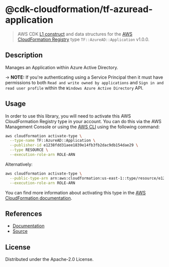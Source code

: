 # @cdk-cloudformation/tf-azuread-application

> AWS CDK [L1 construct] and data structures for the [AWS CloudFormation Registry] type `TF::AzureAD::Application` v1.0.0.

[L1 construct]: https://docs.aws.amazon.com/cdk/latest/guide/constructs.html
[AWS CloudFormation Registry]: https://docs.aws.amazon.com/AWSCloudFormation/latest/UserGuide/registry.html

## Description

Manages an Application within Azure Active Directory.

-> **NOTE:** If you're authenticating using a Service Principal then it must have permissions to both `Read and write owned by applications` and `Sign in and read user profile` within the `Windows Azure Active Directory` API.

## Usage

In order to use this library, you will need to activate this AWS CloudFormation Registry type in your account. You can do this via the AWS Management Console or using the [AWS CLI](https://aws.amazon.com/cli/) using the following command:

```sh
aws cloudformation activate-type \
  --type-name TF::AzureAD::Application \
  --publisher-id e1238fdd31aee1839e14fb3fb2dac9db154dae29 \
  --type RESOURCE \
  --execution-role-arn ROLE-ARN
```

Alternatively:

```sh
aws cloudformation activate-type \
  --public-type-arn arn:aws:cloudformation:us-east-1::type/resource/e1238fdd31aee1839e14fb3fb2dac9db154dae29/TF-AzureAD-Application \
  --execution-role-arn ROLE-ARN
```

You can find more information about activating this type in the [AWS CloudFormation documentation](https://docs.aws.amazon.com/AWSCloudFormation/latest/UserGuide/registry-public.html).

## References

* [Documentation](https://github.com/iann0036/cfn-tf-custom-types/blob/docs/resources/azuread/TF-AzureAD-Application/docs/README.md)
* [Source](https://github.com/iann0036/cfn-tf-custom-types.git)

## License

Distributed under the Apache-2.0 License.
